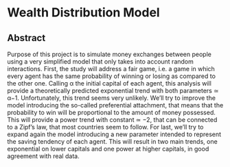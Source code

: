 # Wealth Distribution Model

## Abstract
Purpose of this project is to simulate money exchanges between people using a very simplified model that only takes into account random interactions.
First, the study will address a fair game, i.e. a game in which every agent has
the same probability of winning or losing as compared to the other one. Calling α the initial capital of each agent, this analysis will provide a theoretically
predicted exponential trend with both parameters ≃ α−1. Unfortunately, this
trend seems very unlikely.
We’ll try to improve the model introducing the so-called preferential attachment, that means that the probability to win will be proportional to the
amount of money possessed. This will provide a power trend with constant
≃ −2, that can be connected to a Zipf’s law, that most countries seem to
follow. For last, we’ll try to expand again the model introducing a new parameter intended to represent the saving tendency of each agent. This will
result in two main trends, one exponential on lower capitals and one power
at higher capitals, in good agreement with real data.
